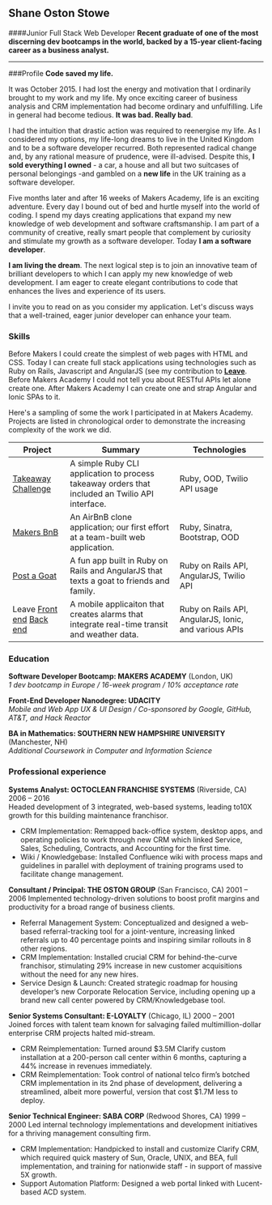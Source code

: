 ## Shane Oston Stowe
####Junior Full Stack Web Developer
**Recent graduate of one of the most discerning dev bootcamps in the world, backed by a 15-year client-facing career as a business analyst.**
____
###Profile
**Code saved my life.**

It was October 2015. I had lost the energy and motivation that I ordinarily brought to my work and my life. My once exciting career of business analysis and CRM implementation had become ordinary and unfulfilling. Life in general had become tedious. **It was bad. Really bad**.

I had the intuition that drastic action was required to reenergise my life. As I considered my options, my life-long dreams to live in the United Kingdom and to be a software developer recurred. Both represented radical change and, by any rational measure of prudence, were ill-advised. Despite this, **I sold everything I owned** - a car, a house and all but two suitcases of personal belongings -and gambled on a **new life** in the UK training as a software developer.

Five months later and after 16 weeks of Makers Academy, life is an exciting adventure. Every day I bound out of bed and hurtle myself into the world of coding. I spend my days creating applications that expand my new knowledge of web development and software craftsmanship. I am part of a community of creative, really smart people that complement by curiosity and stimulate my growth as a software developer. Today **I am a software developer**.

**I am living the dream**. The next logical step is to join an innovative team of brilliant developers to which I can apply my new knowledge of web development. I am eager to create elegant contributions to code that enhances the lives and experience of its users.

I invite you to read on as you consider my application. Let's discuss ways that a well-trained, eager junior developer can enhance your team.

### Skills
Before Makers I could create the simplest of web pages with HTML and CSS. Today I can create full stack applications using technologies such as Ruby on Rails, Javascript and AngularJS (see my contribution to [**Leave**](https://github.com/shaneoston72/smartAlarm-mobile).  Before Makers Academy I could not tell you about RESTful APIs let alone create one. After Makers Academy I can create one and strap Angular and Ionic SPAs to it.

Here's a sampling of some the work I participated in at Makers Academy. Projects are listed in chronological order to demonstrate the increasing complexity of the work we did.

| Project                                                                                                                         | Summary                                                                                          | Technologies                                          |
|---------------------------------------------------------------------------------------------------------------------------------|--------------------------------------------------------------------------------------------------|-------------------------------------------------------|
| [Takeaway Challenge](https://github.com/shaneoston72/takeaway-challenge)                                                        | A simple Ruby CLI application to process takeaway orders that included an Twilio API interface.  | Ruby, OOD, Twilio API usage                           |
| [Makers BnB](https://github.com/shaneoston72/makers_bnb)                                                                        | An AirBnB clone application; our first effort at a team-built web application.                   | Ruby, Sinatra, Bootstrap, OOD                         |
| [Post a Goat](https://github.com/shaneoston72/post-a-goat)                                                                      | A fun app built in Ruby on Rails and AngularJS that texts a goat to friends and family.          | Ruby on Rails API, AngularJS, Twilio API              |
| Leave [Front end](https://github.com/shaneoston72/smartAlarm-mobile) [Back end](https://github.com/shaneoston72/smart_alarm_v2) | A mobile applicaiton that creates alarms that integrate real-time transit and weather data.      | Ruby on Rails API, AngularJS, Ionic, and various APIs |

### Education
**Software Developer Bootcamp: MAKERS ACADEMY** (London, UK)  
*1 dev bootcamp in Europe  /  16-week program  /  10% acceptance rate*

**Front-End Developer Nanodegree: UDACITY**  
*Mobile and Web App UX & UI Design  /  Co-sponsored by Google, GitHub, AT&T, and Hack Reactor*

**BA in Mathematics: SOUTHERN NEW HAMPSHIRE UNIVERSITY** (Manchester, NH)  
*Additional Coursework in Computer and Information Science*

### Professional experience
**Systems Analyst: OCTOCLEAN FRANCHISE SYSTEMS**  (Riverside, CA) 2006 – 2016  
Headed development of 3 integrated, web-based systems, leading to10X growth for this building maintenance franchisor.  
* CRM Implementation: Remapped back-office system, desktop apps, and operating policies to work through new CRM which linked Service, Sales, Scheduling, Contracts, and Accounting for the first time.
* Wiki / Knowledgebase: Installed Confluence wiki with process maps and guidelines in parallel with deployment of training programs used to facilitate change management.

**Consultant / Principal: THE OSTON GROUP** (San Francisco, CA) 2001 – 2006
Implemented technology-driven solutions to boost profit margins and productivity for a broad range of business clients.
* Referral Management System: Conceptualized and designed a web-based referral-tracking tool for a joint-venture, increasing linked referrals up to 40 percentage points and inspiring similar rollouts in 8 other regions.
* CRM Implementation: Installed crucial CRM for behind-the-curve franchisor, stimulating 29% increase in new customer acquisitions without the need for any new hires.
* Service Design & Launch: Created strategic roadmap for housing developer’s new Corporate Relocation Service, including opening up a brand new call center powered by CRM/Knowledgebase tool.

**Senior Systems Consultant: E-LOYALTY** (Chicago, IL) 2000 – 2001  
Joined forces with talent team known for salvaging failed multimillion-dollar enterprise CRM projects halted mid-stream.
* CRM Reimplementation: Turned around $3.5M Clarify custom installation at a 200-person call center within 6 months, capturing a 44% increase in revenues immediately.
*	CRM Reimplementation: Took control of national telco firm’s botched CRM implementation in its 2nd phase of development, delivering a streamlined, albeit more powerful, version that cost $1.7M less to deploy.

**Senior Technical Engineer: SABA CORP** (Redwood Shores, CA) 1999 – 2000
Led internal technology implementations and development initiatives for a thriving management consulting firm.
* CRM Implementation: Handpicked to install and customize Clarify CRM, which required quick mastery of Sun, Oracle, UNIX, and BEA, full implementation, and training for nationwide staff - in support of massive 5X growth.
* Support Automation Platform: Designed a web portal linked with Lucent-based ACD system.
